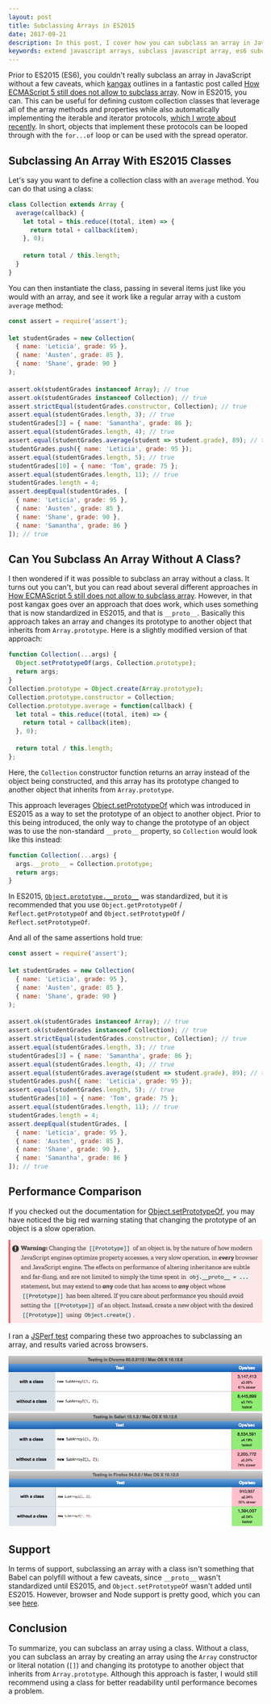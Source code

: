 ```yaml
---
layout: post
title: Subclassing Arrays in ES2015
date: 2017-09-21
description: In this post, I cover how you can subclass an array in JavaScript in ES2015 (ES6).
keywords: extend javascript arrays, subclass javascript array, es6 subclassing, es6 classes, ES2015 classes, javascript collections, collection classes, prototypal inheritance with arrays
---
```


Prior to ES2015 (ES6), you couldn't really subclass an array in JavaScript without a few caveats, which [kangax](https://twitter.com/kangax) outlines in a fantastic post called [How ECMAScript 5 still does not allow to subclass array](http://perfectionkills.com/how-ecmascript-5-still-does-not-allow-to-subclass-an-array/). Now in ES2015, you can. This can be useful for defining custom collection classes that leverage all of the array methods and properties while also automatically implementing the iterable and iterator protocols, [which I wrote about recently](/2017/08/27/iterables-and-iterators-in-javascript.html). In short, objects that implement these protocols can be looped through with the `for...of` loop or can be used with the spread operator.

## Subclassing An Array With ES2015 Classes

Let's say you want to define a collection class with an `average` method. You can do that using a class:

```js
class Collection extends Array {
  average(callback) {
    let total = this.reduce((total, item) => {
      return total + callback(item);
    }, 0);

    return total / this.length;
  }
}
```

You can then instantiate the class, passing in several items just like you would with an array, and see it work like a regular array with a custom `average` method:

```js
const assert = require('assert');

let studentGrades = new Collection(
  { name: 'Leticia', grade: 95 },
  { name: 'Austen', grade: 85 },
  { name: 'Shane', grade: 90 }
);

assert.ok(studentGrades instanceof Array); // true
assert.ok(studentGrades instanceof Collection); // true
assert.strictEqual(studentGrades.constructor, Collection); // true
assert.equal(studentGrades.length, 3); // true
studentGrades[3] = { name: 'Samantha', grade: 86 };
assert.equal(studentGrades.length, 4); // true
assert.equal(studentGrades.average(student => student.grade), 89); // true
studentGrades.push({ name: 'Leticia', grade: 95 });
assert.equal(studentGrades.length, 5); // true
studentGrades[10] = { name: 'Tom', grade: 75 };
assert.equal(studentGrades.length, 11); // true
studentGrades.length = 4;
assert.deepEqual(studentGrades, [
  { name: 'Leticia', grade: 95 },
  { name: 'Austen', grade: 85 },
  { name: 'Shane', grade: 90 },
  { name: 'Samantha', grade: 86 }
]); // true
```

## Can You Subclass An Array Without A Class?

I then wondered if it was possible to subclass an array without a class. It turns out you can't, but you can read about several different approaches in [How ECMAScript 5 still does not allow to subclass array](http://perfectionkills.com/how-ecmascript-5-still-does-not-allow-to-subclass-an-array/). However, in that post kangax goes over an approach that does work, which uses something that is now standardized in ES2015, and that is `__proto__`. Basically this approach takes an array and changes its prototype to another object that inherits from `Array.prototype`. Here is a slightly modified version of that approach:

```js
function Collection(...args) {
  Object.setPrototypeOf(args, Collection.prototype);
  return args;
}
Collection.prototype = Object.create(Array.prototype);
Collection.prototype.constructor = Collection;
Collection.prototype.average = function(callback) {
  let total = this.reduce((total, item) => {
    return total + callback(item);
  }, 0);

  return total / this.length;
};
```

Here, the `Collection` constructor function returns an array instead of the object being constructed, and this array has its prototype changed to another object that inherits from `Array.prototype`.

This approach leverages [Object.setPrototypeOf](https://developer.mozilla.org/en-US/docs/Web/JavaScript/Reference/Global_Objects/Object/setPrototypeOf) which was introduced in ES2015 as a way to set the prototype of an object to another object. Prior to this being introduced, the only way to change the prototype of an object was to use the non-standard `__proto__` property, so `Collection` would look like this instead:

```js
function Collection(...args) {
  args.__proto__ = Collection.prototype;
  return args;
}
```

In ES2015, [`Object.prototype.__proto__`](https://developer.mozilla.org/en-US/docs/Web/JavaScript/Reference/Global_Objects/Object/proto) was standardized, but it is recommended that you use  `Object.getPrototypeOf` / `Reflect.getPrototypeOf` and `Object.setPrototypeOf` / `Reflect.setPrototypeOf`.

And all of the same assertions hold true:

```js
const assert = require('assert');

let studentGrades = new Collection(
  { name: 'Leticia', grade: 95 },
  { name: 'Austen', grade: 85 },
  { name: 'Shane', grade: 90 }
);

assert.ok(studentGrades instanceof Array); // true
assert.ok(studentGrades instanceof Collection); // true
assert.strictEqual(studentGrades.constructor, Collection); // true
assert.equal(studentGrades.length, 3); // true
studentGrades[3] = { name: 'Samantha', grade: 86 };
assert.equal(studentGrades.length, 4); // true
assert.equal(studentGrades.average(student => student.grade), 89); // true
studentGrades.push({ name: 'Leticia', grade: 95 });
assert.equal(studentGrades.length, 5); // true
studentGrades[10] = { name: 'Tom', grade: 75 };
assert.equal(studentGrades.length, 11); // true
studentGrades.length = 4;
assert.deepEqual(studentGrades, [
  { name: 'Leticia', grade: 95 },
  { name: 'Austen', grade: 85 },
  { name: 'Shane', grade: 90 },
  { name: 'Samantha', grade: 86 }
]); // true
```

## Performance Comparison

If you checked out the documentation for [Object.setPrototypeOf](https://developer.mozilla.org/en-US/docs/Web/JavaScript/Reference/Global_Objects/Object/setPrototypeOf), you may have noticed the big red warning stating that changing the prototype of an object is a slow operation.

![Object.setPrototypeOf performance warning](/images/object-setprototypeof-warning.png)

I ran a [JSPerf test](https://jsperf.com/subclassing-arrays) comparing these two approaches to subclassing an array, and results varied across browsers.

![Performance comparison in Chrome](/images/subclassing-arrays-in-es2015/chrome.png)
![Performance comparison in Safari](/images/subclassing-arrays-in-es2015/safari.png)
![Performance comparison in Firefox](/images/subclassing-arrays-in-es2015/firefox.png)

## Support

In terms of support, subclassing an array with a class isn't something that Babel can polyfill without a few caveats, since `__proto__` wasn't standardized until ES2015, and `Object.setPrototypeOf` wasn't added until ES2015. However, browser and Node support is pretty good, which you can see [here](https://kangax.github.io/compat-table/es6/#test-Array_is_subclassable).

## Conclusion

To summarize, you can subclass an array using a class. Without a class, you can subclass an array by creating an array using the `Array` constructor or literal notation (`[]`) and changing its prototype to another object that inherits from `Array.prototype`. Although this approach is faster, I would still recommend using a class for better readability until performance becomes a problem.
